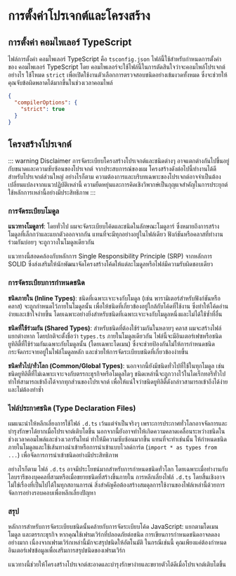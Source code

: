 # การตั้งค่าโปรเจกต์และโครงสร้าง

## การตั้งค่า คอมไพเลอร์ TypeScript

ไฟล์การตั้งค่า คอมไพเลอร์ TypeScript คือ `tsconfig.json` ไฟล์นี้ใช้สำหรับกำหนดการตั้งค่าของ คอมไพเลอร์ TypeScript โดย คอมไพเลอร์จะใช้ไฟล์นี้ในการตัดสินใจว่าจะคอมไพล์โปรเจกต์อย่างไร ใช้โหมด `strict` เพื่อเปิดใช้งานตัวเลือกการตรวจสอบชนิดอย่างเข้มงวดทั้งหมด ซึ่งจะช่วยให้คุณจับข้อผิดพลาดได้มากขึ้นในช่วงเวลาคอมไพล์

```json
{
  "compilerOptions": {
    "strict": true
  }
}
```

## โครงสร้างโปรเจกต์

::: warning Disclaimer
การจัดระเบียบโครงสร้างโปรเจกต์และชนิดต่างๆ อาจแตกต่างกันไปขึ้นอยู่กับขนาดและความซับซ้อนของโปรเจกต์ จากประสบการณ์ของผม โครงสร้างดังต่อไปนี้ทำงานได้ดีสำหรับโปรเจกต์ส่วนใหญ่ อย่างไรก็ตาม ความต้องการและบริบทเฉพาะของโปรเจกต์อาจจำเป็นต้องเปลี่ยนแปลงจากแนวปฏิบัติเหล่านี้ ความยืดหยุ่นและการคิดเชิงวิพากษ์เป็นกุญแจสำคัญในการประยุกต์ใช้หลักการเหล่านี้อย่างมีประสิทธิภาพ
:::

### การจัดระเบียบโมดูล

**แนวทางโมดูลาร์**: โดยทั่วไป ผมจะจัดระเบียบโค้ดและชนิดในลักษณะโมดูลาร์ ซึ่งหมายถึงการสร้างโมดูลที่เล็กกว่าและแยกตัวออกจากกัน แทนที่จะมีทุกอย่างอยู่ในไฟล์เดียว ฟังก์ชันหรือคลาสที่ทำงานร่วมกันบ่อยๆ จะถูกวางในโมดูลเดียวกัน

แนวทางนี้สอดคล้องกับหลักการ Single Responsibility Principle (SRP) จากหลักการ SOLID ซึ่งส่งเสริมให้นักพัฒนาจัดโครงสร้างโค้ดให้แต่ละโมดูลหรือไฟล์มีความรับผิดชอบเดียว

### การจัดระเบียบการกำหนดชนิด

**ชนิดภายใน (Inline Types)**: ชนิดที่เฉพาะเจาะจงกับโมดูล (เช่น พารามิเตอร์สำหรับฟังก์ชันหรือคลาส) จะถูกกำหนดไว้ภายในโมดูลนั้น เพื่อให้ชนิดที่เกี่ยวข้องอยู่ใกล้กับโค้ดที่ใช้งาน ซึ่งทำให้โค้ดอ่านง่ายและเข้าใจง่ายขึ้น โดยเฉพาะอย่างยิ่งสำหรับชนิดที่เฉพาะเจาะจงกับโมดูลหนึ่งและไม่ได้ใช้ซ้ำที่อื่น

**ชนิดที่ใช้ร่วมกัน (Shared Types)**: สำหรับชนิดที่ต้องใช้ร่วมกันในหลายๆ คลาส ผมจะสร้างไฟล์แยกต่างหาก โดยปกติจะตั้งชื่อว่า `types.ts` ภายในโมดูลเดียวกัน ไฟล์นี้จะมีอินเตอร์เฟซหรือชนิดยูทิลิตี้ที่ใช้ร่วมกันเฉพาะกับโมดูลนั้น (โดยเฉพาะโดเมน) ซึ่งจะช่วยป้องกันไม่ให้การกำหนดชนิดกระจัดกระจายอยู่ในไฟล์โมดูลหลัก และช่วยให้การจัดระเบียบชนิดที่เกี่ยวข้องง่ายขึ้น

**ชนิดทั่วไป/ทั่วโลก (Common/Global Types)**: นอกจากนี้ยังมีชนิดทั่วไปที่ใช้ในทุกโมดูล เช่น ชนิดยูทิลิตี้ที่ไม่เฉพาะเจาะจงกับตรรกะธุรกิจหรือโมดูลใดๆ ชนิดเหล่านี้จะถูกวางไว้ในไดเร็กทอรีทั่วไป ทำให้สามารถเข้าถึงได้จากทุกส่วนของโปรเจกต์ เพื่อให้แน่ใจว่าชนิดยูทิลิตี้ดังกล่าวสามารถเข้าถึงได้ง่ายและไม่ต้องทำซ้ำ

### ไฟล์ประกาศชนิด (Type Declaration Files)

ผมแนะนำให้หลีกเลี่ยงการใช้ไฟล์ `.d.ts` เว้นแต่จำเป็นจริงๆ เพราะการประกาศทั่วโลกอาจจัดการและบำรุงรักษาได้ยากเมื่อโปรเจกต์เติบโตขึ้น นอกจากนี้ยังอาจทำให้เกิดความคลาดเคลื่อนระหว่างชนิดในช่วงเวลาคอมไพล์และช่วงเวลารันไทม์ ทำให้มีความซับซ้อนมากขึ้น แทนที่จะทำเช่นนั้น ให้กำหนดชนิดภายในโมดูลและใช้เส้นทางนำเข้าหรือการนำเข้าแบบไวลด์การ์ด (`import * as types from ...`) เพื่อจัดการการนำเข้าชนิดอย่างมีประสิทธิภาพ

อย่างไรก็ตาม ไฟล์ `.d.ts` อาจมีประโยชน์มากสำหรับการกำหนดชนิดทั่วโลก โดยเฉพาะเมื่อทำงานกับไลบรารีของบุคคลที่สามหรือเมื่อขยายชนิดที่สร้างขึ้นภายใน การหลีกเลี่ยงไฟล์ `.d.ts` โดยสิ้นเชิงอาจไม่ใช่เรื่องที่เป็นไปได้ในทุกสถานการณ์ สิ่งสำคัญคือต้องสร้างสมดุลการใช้งานของไฟล์เหล่านี้ด้วยการจัดการอย่างรอบคอบเพื่อหลีกเลี่ยงปัญหา

### สรุป

หลักการสำหรับการจัดระเบียบชนิดนั้นคล้ายกับการจัดระเบียบโค้ด JavaScript: แยกตามโดเมน โมดูล และตรรกะธุรกิจ หากคุณใช้เฟรมเวิร์กที่ปลอดภัยต่อชนิด การเขียนการกำหนดชนิดอาจลดลงอย่างมาก เนื่องจากเฟรมเวิร์กเหล่านี้มักจะสรุปชนิดให้อัตโนมัติ ในกรณีเช่นนี้ คุณเพียงแค่ต้องกำหนดอินเตอร์เฟซข้อมูลเพื่อเสริมการสรุปชนิดของเฟรมเวิร์ก

แนวทางนี้ช่วยให้โครงสร้างโปรเจกต์สะอาดและบำรุงรักษาง่ายและขยายตัวได้ดีเมื่อโปรเจกต์เติบโตขึ้น
